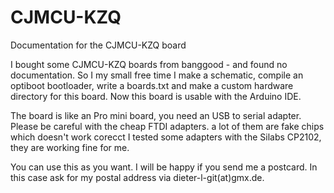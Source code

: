 # CJMCU-KZQ
Documentation for the CJMCU-KZQ board 

I bought some CJMCU-KZQ boards from banggood - and found no documentation.
So I my small free time I make a schematic, compile an optiboot bootloader,
write a boards.txt and make a custom hardware directory for this board.
Now this board is usable with the Arduino IDE.

The board is like an Pro mini board, you need an 
USB to serial adapter.
Please be careful with the cheap FTDI adapters.
a lot of them are fake chips which doesn't work corecct
I tested some adapters with the Silabs CP2102,
they are working fine for me.

You can use this as you want.
I will be happy if you send me a postcard.
In this case ask for my postal address 
via dieter-l-git(at)gmx.de.
 

